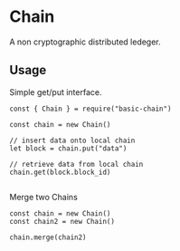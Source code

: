 # Chain
A non cryptographic distributed ledeger.

## Usage

Simple get/put interface.

```
const { Chain } = require("basic-chain")

const chain = new Chain()

// insert data onto local chain
let block = chain.put("data")

// retrieve data from local chain
chain.get(block.block_id)


```

Merge two Chains
```
const chain = new Chain()
const chain2 = new Chain()

chain.merge(chain2)

```